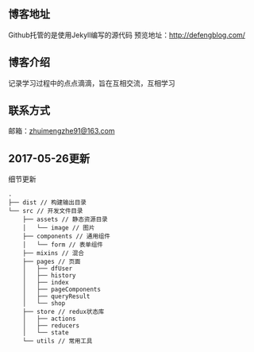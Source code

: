 ## 博客地址
Github托管的是使用Jekyll编写的源代码
预览地址：http://defengblog.com/

## 博客介绍
记录学习过程中的点点滴滴，旨在互相交流，互相学习

## 联系方式
邮箱：zhuimengzhe91@163.com

## 2017-05-26更新
细节更新


```
.
├── dist // 构建输出目录
└── src // 开发文件目录
    ├── assets // 静态资源目录
    │   └── image // 图片
    ├── components // 通用组件
    │   └── form // 表单组件
    ├── mixins // 混合
    ├── pages // 页面
    │   ├── dfUser
    │   ├── history
    │   ├── index
    │   ├── pageComponents
    │   ├── queryResult
    │   └── shop
    ├── store // redux状态库
    │   ├── actions
    │   ├── reducers
    │   └── state
    └── utils // 常用工具
```

